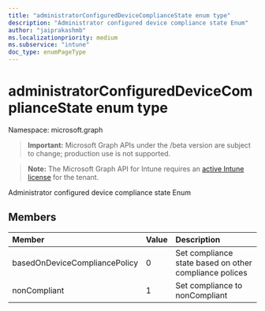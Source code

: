 ```yaml
---
title: "administratorConfiguredDeviceComplianceState enum type"
description: "Administrator configured device compliance state Enum"
author: "jaiprakashmb"
ms.localizationpriority: medium
ms.subservice: "intune"
doc_type: enumPageType
---
```


# administratorConfiguredDeviceComplianceState enum type

Namespace: microsoft.graph
> **Important:** Microsoft Graph APIs under the /beta version are subject to change; production use is not supported.

> **Note:** The Microsoft Graph API for Intune requires an [active Intune license](https://go.microsoft.com/fwlink/?linkid=839381) for the tenant.


Administrator configured device compliance state Enum

## Members
|Member|Value|Description|
|:---|:---|:---|
|basedOnDeviceCompliancePolicy|0|Set compliance state based on other compliance polices|
|nonCompliant|1|Set compliance to nonCompliant|
